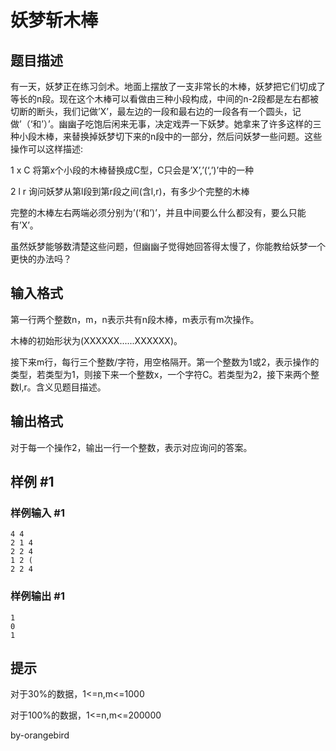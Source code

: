 # 妖梦斩木棒

## 题目描述

有一天，妖梦正在练习剑术。地面上摆放了一支非常长的木棒，妖梦把它们切成了等长的n段。现在这个木棒可以看做由三种小段构成，中间的n-2段都是左右都被切断的断头，我们记做’X’，最左边的一段和最右边的一段各有一个圆头，记做’（‘和’）’。幽幽子吃饱后闲来无事，决定戏弄一下妖梦。她拿来了许多这样的三种小段木棒，来替换掉妖梦切下来的n段中的一部分，然后问妖梦一些问题。这些操作可以这样描述:

1 x C 将第x个小段的木棒替换成C型，C只会是’X’,’(‘,’)’中的一种

2 l r 询问妖梦从第l段到第r段之间(含l,r)，有多少个完整的木棒

完整的木棒左右两端必须分别为’(‘和’)’，并且中间要么什么都没有，要么只能有’X’。

虽然妖梦能够数清楚这些问题，但幽幽子觉得她回答得太慢了，你能教给妖梦一个更快的办法吗？


## 输入格式

第一行两个整数n，m，n表示共有n段木棒，m表示有m次操作。

木棒的初始形状为(XXXXXX......XXXXXX)。

接下来m行，每行三个整数/字符，用空格隔开。第一个整数为1或2，表示操作的类型，若类型为1，则接下来一个整数x，一个字符C。若类型为2，接下来两个整数l,r。含义见题目描述。


## 输出格式

对于每一个操作2，输出一行一个整数，表示对应询问的答案。


## 样例 #1

### 样例输入 #1
```
4 4
2 1 4
2 2 4
1 2 (
2 2 4
```

### 样例输出 #1

```
1
0
1
```

## 提示

对于30%的数据，1<=n,m<=1000

对于100%的数据，1<=n,m<=200000

by-orangebird

